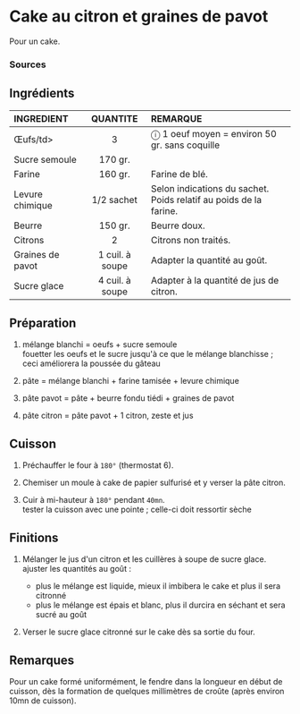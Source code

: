 # Cake au citron et graines de pavot

Pour un cake.

### Sources



## Ingrédients

<table>
    <thead>
        <tr>
            <th align="left">INGREDIENT</th>
            <th align="center">QUANTITE</th>
            <th align="left">REMARQUE</th>
        </tr>
    </thead>
    <tbody>
        <tr>
            <td>Œufs/td>
            <td align="center">3</td>
            <td align="left">ⓘ 1 oeuf moyen = environ 50 gr. sans coquille</td>
        </tr>
        <tr>
            <td>Sucre semoule</td>
            <td align="center">170 gr.</td>
            <td align="left"></td>
        </tr>
        <tr>
            <td>Farine</td>
            <td align="center">160 gr.</td>
            <td align="left">Farine de blé.</td>
        </tr>
       <tr>
            <td>Levure chimique</td>
            <td align="center">1/2 sachet</td>
            <td align="left">
                Selon indications du sachet.
                </br>Poids relatif au poids de la farine.
            </td>
        </tr>
       <tr>
            <td>Beurre</td>
            <td align="center">150 gr.</td>
            <td align="left">
                Beurre doux. 
            </td>
        </tr>
       <tr>
            <td>Citrons</td>
            <td align="center">2</td>
            <td align="left">Citrons non traités.</td>
        </tr>
       <tr>
            <td>Graines de pavot</td>
            <td align="center">1 cuil. à soupe</td>
            <td align="left">Adapter la quantité au goût.</td>
        </tr>
       <tr>
            <td>Sucre glace</td>
            <td align="center">4 cuil. à soupe</td>
            <td align="left">Adapter à la quantité de jus de citron.</td>
        </tr>
    </tbody>
</table>


## Préparation

1. mélange blanchi = oeufs + sucre semoule  
   fouetter les oeufs et le sucre jusqu'à ce que le mélange blanchisse ; ceci améliorera la poussée du gâteau

2. pâte = mélange blanchi + farine tamisée + levure chimique

3. pâte pavot = pâte + beurre fondu tiédi + graines de pavot

4. pâte citron = pâte pavot + 1 citron, zeste et jus


## Cuisson

1. Préchauffer le four à `180°` (thermostat 6).

2. Chemiser un moule à cake de papier sulfurisé et y verser la pâte citron.

3. Cuir à mi-hauteur à `180°` pendant `40mn`.  
   tester la cuisson avec une pointe ; celle-ci doit ressortir sèche


## Finitions

1. Mélanger le jus d'un citron et les cuillères à soupe de sucre glace.  
   ajuster les quantités au goût :  
   * plus le mélange est liquide, mieux il imbibera le cake et plus il sera citronné
   * plus le mélange est épais et blanc, plus il durcira en séchant et sera sucré au goût

2. Verser le sucre glace citronné sur le cake dès sa sortie du four. 

## Remarques

Pour un cake formé uniformément, le fendre dans la longueur en début de cuisson, dès la formation de quelques millimètres de croûte (après environ 10mn de cuisson).
